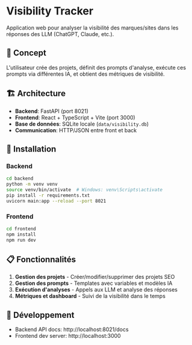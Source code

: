 # Visibility Tracker

Application web pour analyser la visibilité des marques/sites dans les réponses des LLM (ChatGPT, Claude, etc.).

## 🎯 Concept

L'utilisateur crée des projets, définit des prompts d'analyse, exécute ces prompts via différentes IA, et obtient des métriques de visibilité.

## 🏗️ Architecture

- **Backend**: FastAPI (port 8021)
- **Frontend**: React + TypeScript + Vite (port 3000)  
- **Base de données**: SQLite locale (`data/visibility.db`)
- **Communication**: HTTP/JSON entre front et back

## 🚀 Installation

### Backend
```bash
cd backend
python -m venv venv
source venv/bin/activate  # Windows: venv\Scripts\activate
pip install -r requirements.txt
uvicorn main:app --reload --port 8021
```

### Frontend
```bash
cd frontend
npm install
npm run dev
```

## 📋 Fonctionnalités

1. **Gestion des projets** - Créer/modifier/supprimer des projets SEO
2. **Gestion des prompts** - Templates avec variables et modèles IA
3. **Exécution d'analyses** - Appels aux LLM et analyse des réponses
4. **Métriques et dashboard** - Suivi de la visibilité dans le temps

## 🔧 Développement

- Backend API docs: http://localhost:8021/docs
- Frontend dev server: http://localhost:3000 